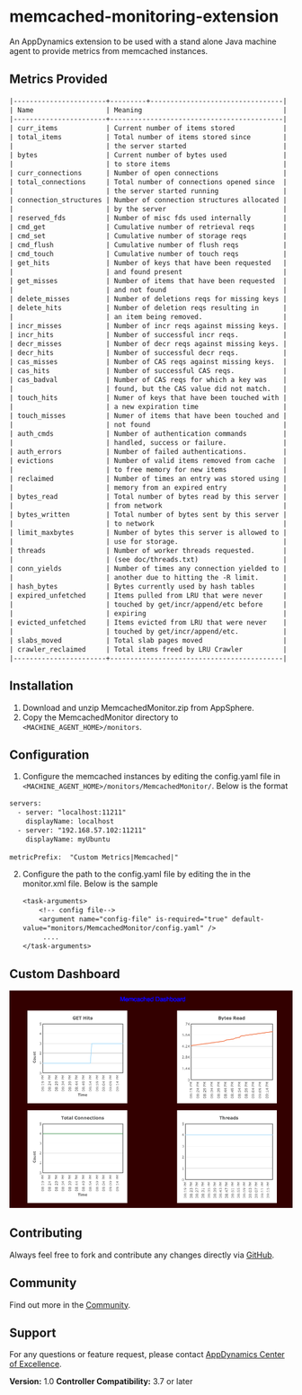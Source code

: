 memcached-monitoring-extension
==============================
An AppDynamics extension to be used with a stand alone Java machine agent to provide metrics from memcached instances.

## Metrics Provided ##
```
|-----------------------+---------+---------------------------------|
| Name                  | Meaning                                   |
|-----------------------+-------------------------------------------|
| curr_items            | Current number of items stored            |
| total_items           | Total number of items stored since        |
|                       | the server started                        |
| bytes                 | Current number of bytes used              |
|                       | to store items                            |
| curr_connections      | Number of open connections                |
| total_connections     | Total number of connections opened since  |
|                       | the server started running                |
| connection_structures | Number of connection structures allocated |
|                       | by the server                             |
| reserved_fds          | Number of misc fds used internally        |
| cmd_get               | Cumulative number of retrieval reqs       |
| cmd_set               | Cumulative number of storage reqs         |
| cmd_flush             | Cumulative number of flush reqs           |
| cmd_touch             | Cumulative number of touch reqs           |
| get_hits              | Number of keys that have been requested   |
|                       | and found present                         |
| get_misses            | Number of items that have been requested  |
|                       | and not found                             |
| delete_misses         | Number of deletions reqs for missing keys |
| delete_hits           | Number of deletion reqs resulting in      |
|                       | an item being removed.                    |
| incr_misses           | Number of incr reqs against missing keys. |
| incr_hits             | Number of successful incr reqs.           |
| decr_misses           | Number of decr reqs against missing keys. |
| decr_hits             | Number of successful decr reqs.           |
| cas_misses            | Number of CAS reqs against missing keys.  |
| cas_hits              | Number of successful CAS reqs.            |
| cas_badval            | Number of CAS reqs for which a key was    |
|                       | found, but the CAS value did not match.   |
| touch_hits            | Numer of keys that have been touched with |
|                       | a new expiration time                     |
| touch_misses          | Numer of items that have been touched and |
|                       | not found                                 |
| auth_cmds             | Number of authentication commands         |
|                       | handled, success or failure.              |
| auth_errors           | Number of failed authentications.         |
| evictions             | Number of valid items removed from cache  |
|                       | to free memory for new items              |
| reclaimed             | Number of times an entry was stored using |
|                       | memory from an expired entry              |
| bytes_read            | Total number of bytes read by this server |
|                       | from network                              |
| bytes_written         | Total number of bytes sent by this server |
|                       | to network                                |
| limit_maxbytes        | Number of bytes this server is allowed to |
|                       | use for storage.                          |
| threads               | Number of worker threads requested.       |
|                       | (see doc/threads.txt)                     |
| conn_yields           | Number of times any connection yielded to |
|                       | another due to hitting the -R limit.      |
| hash_bytes            | Bytes currently used by hash tables       |
| expired_unfetched     | Items pulled from LRU that were never     |
|                       | touched by get/incr/append/etc before     |
|                       | expiring                                  |
| evicted_unfetched     | Items evicted from LRU that were never    |
|                       | touched by get/incr/append/etc.           |
| slabs_moved           | Total slab pages moved                    |
| crawler_reclaimed     | Total items freed by LRU Crawler          |
|-----------------------+-------------------------------------------|
```
## Installation ##

1. Download and unzip MemcachedMonitor.zip from AppSphere.
2. Copy the MemcachedMonitor directory to `<MACHINE_AGENT_HOME>/monitors`.


## Configuration ##
1. Configure the memcached instances by editing the config.yaml file in `<MACHINE_AGENT_HOME>/monitors/MemcachedMonitor/`. Below is the format

  ```
  servers:
    - server: "localhost:11211"
      displayName: localhost
    - server: "192.168.57.102:11211"
      displayName: myUbuntu

  metricPrefix:  "Custom Metrics|Memcached|"
  ```

 
2. Configure the path to the config.yaml file by editing the <task-arguments> in the monitor.xml file. Below is the sample

     ```
     <task-arguments>
         <!-- config file-->
         <argument name="config-file" is-required="true" default-value="monitors/MemcachedMonitor/config.yaml" />
          ....
     </task-arguments>

     ```

## Custom Dashboard ##
![](https://raw.githubusercontent.com/Appdynamics/memcached-monitoring-extension/master/memcached-dashboard.png?token=7142645__eyJzY29wZSI6IlJhd0Jsb2I6QXBwZHluYW1pY3MvbWVtY2FjaGVkLW1vbml0b3JpbmctZXh0ZW5zaW9uL21hc3Rlci9tZW1jYWNoZWQtZGFzaGJvYXJkLnBuZyIsImV4cGlyZXMiOjEzOTg4MDc5MDh9--1f7ec9a9e4c72826204e1a7adb8ac5d0f5e879b8)

## Contributing ##

Always feel free to fork and contribute any changes directly via [GitHub][].

## Community ##

Find out more in the [Community][].

## Support ##

For any questions or feature request, please contact [AppDynamics Center of Excellence][].

**Version:** 1.0
**Controller Compatibility:** 3.7 or later

[GitHub]: https://github.com/Appdynamics/memcached-monitoring-extension
[Community]: http://community.appdynamics.com/
[AppDynamics Center of Excellence]: mailto:ace-request@appdynamics.com
